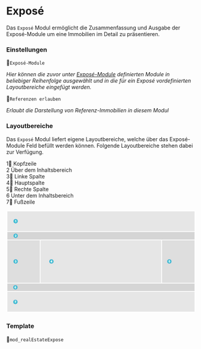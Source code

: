 # Exposé

Das `Exposé` Modul ermöglicht die Zusammenfassung und Ausgabe der Exposé-Module um eine Immobilien im Detail zu präsentieren.

### Einstellungen

🔹`Exposé-Module`

_Hier können die zuvor unter_ [_Exposé-Module_](../../backend-konfiguration/expose-module/) _definierten Module in beliebiger Reihenfolge ausgewählt und in die für ein Exposé vordefinierten Layoutbereiche eingefügt werden._

🔹`Referenzen erlauben`

_Erlaubt die Darstellung von Referenz-Immobilien in diesem Modul_

### Layoutbereiche

Das `Exposé` Modul liefert eigene Layoutbereiche, welche über das Exposé-Module Feld befüllt werden können. Folgende Layoutbereiche stehen dabei zur Verfügung.

1⃣ Kopfzeile   
2 Über dem Inhaltsbereich  
3⃣ Linke Spalte  
4⃣ Hauptspalte  
5⃣ Rechte Spalte  
6 Unter dem Inhaltsbereich  
7⃣ Fußzeile

![Expos&#xE9;-Modul - Layoutbereiche](../../../.gitbook/assets/expose-layoutbereiche.jpg)

### Template

🔸`mod_realEstateExpose`



